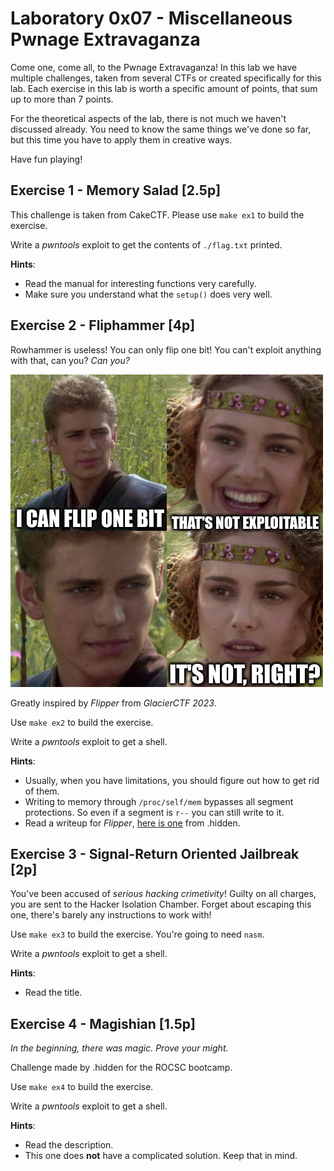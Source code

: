 # Laboratory 0x07 - Miscellaneous Pwnage Extravaganza

Come one, come all, to the Pwnage Extravaganza! In this lab we have multiple challenges, taken from several CTFs or created specifically for this lab. Each exercise in this lab is worth a specific amount of points, that sum up to more than 7 points.

For the theoretical aspects of the lab, there is not much we haven't discussed already. You need to know the same things we've done so far, but this time you have to apply them in creative ways.

Have fun playing!

## Exercise 1 - Memory Salad [2.5p]

This challenge is taken from CakeCTF.
Please use `make ex1` to build the exercise.

Write a *pwntools* exploit to get the contents of `./flag.txt` printed.

**Hints**:

* Read the manual for interesting functions very carefully.
* Make sure you understand what the `setup()` does very well.

## Exercise 2 - Fliphammer [4p]

Rowhammer is useless! You can only flip one bit! You can't exploit anything with that, can you? *Can you?*

![padme](../img/padme.png)

Greatly inspired by *Flipper* from *GlacierCTF 2023*.

Use `make ex2` to build the exercise.

Write a *pwntools* exploit to get a shell.

**Hints**:

* Usually, when you have limitations, you should figure out how to get rid of them.
* Writing to memory through `/proc/self/mem` bypasses all segment protections. So even if a segment is `r--` you can still write to it.
* Read a writeup for *Flipper*, [here is one](https://dothidden.xyz/glacierctf_2024/flipper/) from .hidden.

## Exercise 3 - Signal-Return Oriented Jailbreak [2p]

You've been accused of *serious hacking crimetivity*! Guilty on all charges, you are sent to the Hacker Isolation Chamber.
Forget about escaping this one, there's barely any instructions to work with!

Use `make ex3` to build the exercise. You're going to need `nasm`.

Write a *pwntools* exploit to get a shell.

**Hints**:

* Read the title.

## Exercise 4 - Magishian [1.5p]

*In the beginning, there was magic. Prove your might.*

Challenge made by .hidden for the ROCSC bootcamp.

Use `make ex4` to build the exercise.

Write a *pwntools* exploit to get a shell.

**Hints**:

* Read the description.
* This one does **not** have a complicated solution. Keep that in mind.
